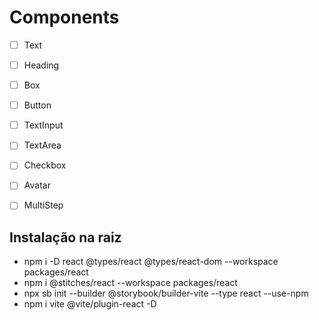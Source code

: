 # Components

- [ ] Text
- [ ] Heading
- [ ] Box
- [ ] Button
- [ ] TextInput
- [ ] TextArea
- [ ] Checkbox
- [ ] Avatar
- [ ] MultiStep


## Instalação na raiz

- npm i -D react @types/react @types/react-dom --workspace packages/react
- npm i @stitches/react --workspace packages/react
- npx sb init --builder @storybook/builder-vite --type react --use-npm
- npm i vite @vite/plugin-react -D